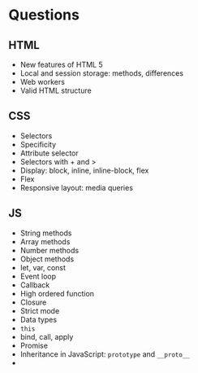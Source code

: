 # Questions

## HTML
* New features of HTML 5
* Local and session storage: methods, differences
* Web workers
* Valid HTML structure

## CSS
* Selectors
* Specificity
* Attribute selector
* Selectors with + and >
* Display: block, inline, inline-block, flex
* Flex
* Responsive layout: media queries

## JS
* String methods
* Array methods
* Number methods
* Object methods
* let, var, const
* Event loop
* Callback
* High ordered function
* Closure
* Strict mode
* Data types
* `this`
* bind, call, apply
* Promise
* Inheritance in JavaScript: `prototype` and `__proto__`
* 
